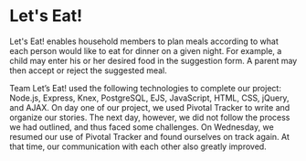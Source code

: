 # Let's Eat!

Let's Eat! enables household members to plan meals according to what each person would like to eat for dinner on a given night. For example, a child may enter his or her desired food in the suggestion form. A parent may then accept or reject the suggested meal.

Team Let’s Eat! used the following technologies to complete our project: Node.js, Express, Knex, PostgreSQL, EJS, JavaScript, HTML, CSS, jQuery, and AJAX. On day one of our project, we used Pivotal Tracker to write and organize our stories. The next day, however, we did not follow the process we had outlined, and thus faced some challenges. On Wednesday, we resumed our use of Pivotal Tracker and found ourselves on track again. At that time, our communication with each other also greatly improved.
